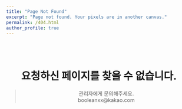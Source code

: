```yaml
---
title: "Page Not Found"
excerpt: "Page not found. Your pixels are in another canvas."
permalink: /404.html
author_profile: true
---
```


<br><br>
# <center> 요청하신 페이지를 찾을 수 없습니다.</center>
> <center> 관리자에게 문의해주세요.</center>
> <center> booleanxx@kakao.com </center>


<script>
  var GOOG_FIXURL_LANG = 'en';
  var GOOG_FIXURL_SITE = 'https://barcadev.github.io'
</script>
<script src="https://linkhelp.clients.google.com/tbproxy/lh/wm/fixurl.js">
</script>
